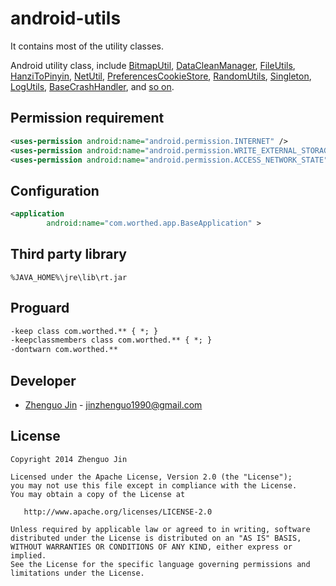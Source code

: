 android-utils
=============

  It contains most of the utility classes. 
  
  Android utility class, include [BitmapUtil](https://github.com/jingle1267/android-utils/blob/master/src/com/worthed/util/BitmapUtil.java), [DataCleanManager](https://github.com/jingle1267/android-utils/blob/master/src/com/worthed/util/DataCleanManager.java), [FileUtils](https://github.com/jingle1267/android-utils/blob/master/src/com/worthed/util/FileUtils.java), [HanziToPinyin](https://github.com/jingle1267/android-utils/blob/master/src/com/worthed/util/HanziToPinyin.java), [NetUtil](https://github.com/jingle1267/android-utils/blob/master/src/com/worthed/util/NetUtil.java), [PreferencesCookieStore](https://github.com/jingle1267/android-utils/blob/master/src/com/worthed/util/PreferencesCookieStore.java), [RandomUtils](https://github.com/jingle1267/android-utils/blob/master/src/com/worthed/util/RandomUtils.java), [Singleton](https://github.com/jingle1267/android-utils/blob/master/src/com/worthed/util/Singleton.java), [LogUtils](https://github.com/jingle1267/android-utils/blob/master/src/com/worthed/util/LogUtils.java), [BaseCrashHandler](https://github.com/jingle1267/android-utils/blob/master/src/com/worthed/app/BaseCrashHandler.java), and [so on](https://github.com/jingle1267/android-utils/tree/master/src/com/worthed/util).

Permission requirement
----------------------

```xml
<uses-permission android:name="android.permission.INTERNET" />
<uses-permission android:name="android.permission.WRITE_EXTERNAL_STORAGE" />
<uses-permission android:name="android.permission.ACCESS_NETWORK_STATE" />
```

Configuration
-------------

```xml
<application
        android:name="com.worthed.app.BaseApplication" >
```

Third party library
-------------------

```
%JAVA_HOME%\jre\lib\rt.jar
```


Proguard
--------

``` xml
-keep class com.worthed.** { *; }
-keepclassmembers class com.worthed.** { *; }
-dontwarn com.worthed.**
```

Developer
---------

* [Zhenguo Jin](https://worthed.com) - <jinzhenguo1990@gmail.com>


License
-------

    Copyright 2014 Zhenguo Jin

    Licensed under the Apache License, Version 2.0 (the "License");
    you may not use this file except in compliance with the License.
    You may obtain a copy of the License at

       http://www.apache.org/licenses/LICENSE-2.0

    Unless required by applicable law or agreed to in writing, software
    distributed under the License is distributed on an "AS IS" BASIS,
    WITHOUT WARRANTIES OR CONDITIONS OF ANY KIND, either express or implied.
    See the License for the specific language governing permissions and
    limitations under the License.
